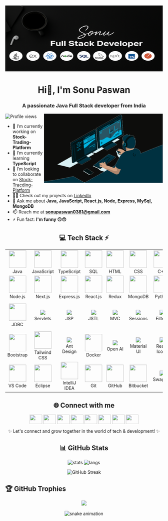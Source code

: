 <p align="center">
  <img src="https://github.com/SonuKumarPaswan/SonuKumarPaswan/blob/main/Banner.png?raw=true" alt="DSA Banner" width="100%" height="210">
</p>

<h1 align="center">Hi👋, I'm Sonu Paswan</h1>
<h3 align="center">A passionate Java Full Stack developer from India</h3>

<img alt="Coding" align="right" width="380" height="220" src="https://raw.githubusercontent.com/SonuKumarPaswan/SonuKumarPaswan/main/Coder.gif" />

<p align="left"> 
  <img src="https://komarev.com/ghpvc/?username=sonukumarpaswan&label=Profile%20views&color=0e75b6&style=flat" alt="Profile views" /> 
</p>

- 🔭 I’m currently working on **Stock-Trading-Platform**  
- 🌱 I’m currently learning **TypeScript**  
- 👯 I’m looking to collaborate on [Stock-Tracding-Platform](https://github.com/SonuKumarPaswan/stock-trading-platform)  
- 👨‍💻 Check out my projects on [LinkedIn](https://www.linkedin.com/in/sonukumarpaswan/)  
- 💬 Ask me about **Java, JavaScript, React.js, Node, Express, MySql, MongoDB**  
- 📫 Reach me at **sonupaswan0381@gmail.com**  
- ⚡ Fun fact: **I'm funny 😒🙃**  


<div align="center">
  
## 💻 Tech Stack ⚡  

<table align="center">
  <tr>
  <td align="center" width="90"><img src="https://skillicons.dev/icons?i=java" width="55" height="55" /><br>Java</td>
  <td align="center" width="90"><img src="https://skillicons.dev/icons?i=js" width="55" height="55" /><br>JavaScript</td>
  <td align="center" width="90"><img src="https://skillicons.dev/icons?i=ts" width="55" height="55" /><br>TypeScript</td>
  <td align="center" width="90"><img src="https://skillicons.dev/icons?i=mysql" width="55" height="55" /><br>SQL</td>
  <td align="center" width="90"><img src="https://skillicons.dev/icons?i=html" width="55" height="55" /><br>HTML</td>
  <td align="center" width="90"><img src="https://skillicons.dev/icons?i=css" width="55" height="55" /><br>CSS</td>
  <td align="center" width="90"><img src="https://skillicons.dev/icons?i=cpp" width="55" height="55" /><br>C++</td>
  <td align="center" width="90"><img src="https://skillicons.dev/icons?i=c" width="55" height="55" /><br>C</td>
  <td align="center" width="90"><img src="https://skillicons.dev/icons?i=mongodb" width="55" height="55" /><br>MongoDB</td>
  <td align="center" width="90"><img src="https://skillicons.dev/icons?i=mysql" width="55" height="55" /><br>MySQL</td>
</tr>
<tr>
  <td align="center" width="90"><img src="https://skillicons.dev/icons?i=nodejs" width="55" height="55" /><br>Node.js</td>
  <td align="center" width="90"><img src="https://skillicons.dev/icons?i=nextjs" width="55" height="55" /><br>Next.js</td>
  <td align="center" width="90"><img src="https://skillicons.dev/icons?i=express" width="55" height="55" /><br>Express.js</td>
  <td align="center" width="90"><img src="https://skillicons.dev/icons?i=react" width="55" height="55" /><br>React.js</td>
  <td align="center" width="90"><img src="https://skillicons.dev/icons?i=redux" width="55" height="55" /><br>Redux</td>
  <td align="center" width="90"><img src="https://skillicons.dev/icons?i=mongodb" width="55" height="55" /><br>MongoDB</td>
   <td align="center" width="90"><img src="https://skillicons.dev/icons?i=python" width="55" height="55" /><br>Python</td>
  <td align="center" width="90"><img src="https://img.shields.io/badge/EJS-yellow?style=for-the-badge&logo=ejs&logoColor=black" height="40" /><br>EJS</td>
  <td align="center" width="90"><img src="https://img.shields.io/badge/JWT-black?style=for-the-badge&logo=jsonwebtokens&logoColor=white" height="40" /><br>JWT</td>
  <td align="center" width="90"><img src="https://img.shields.io/badge/Password-darkblue?style=for-the-badge&logo=keepassxc&logoColor=white" height="40" /><br>Password</td>
</tr>
<tr>
  <td align="center" width="90"><img src="https://skillicons.dev/icons?i=java" width="55" height="55" /><br>JDBC</td>
  <td align="center" width="90"><img src="https://img.shields.io/badge/Servlets-orange?style=for-the-badge" height="40" /><br>Servlets</td>
  <td align="center" width="90"><img src="https://img.shields.io/badge/JSP-blue?style=for-the-badge" height="40" /><br>JSP</td>
  <td align="center" width="90"><img src="https://img.shields.io/badge/JSTL-green?style=for-the-badge" height="40" /><br>JSTL</td>
  <td align="center" width="90"><img src="https://img.shields.io/badge/MVC-Architecture-red?style=for-the-badge" height="40" /><br>MVC</td>
  <td align="center" width="90"><img src="https://img.shields.io/badge/Session-Cookies-brown?style=for-the-badge" height="40" /><br>Sessions</td>
  <td align="center" width="90"><img src="https://img.shields.io/badge/Filters-Listeners-purple?style=for-the-badge" height="40" /><br>Filters</td>
  <td align="center" width="90"><img src="https://skillicons.dev/icons?i=spring" width="55" height="55" /><br>Spring Core</td>
  <td align="center" width="90"><img src="https://img.shields.io/badge/SpringBoot-green?style=for-the-badge&logo=springboot&logoColor=white" height="40" /><br>Spring Boot</td>
  <td align="center" width="90"><img src="https://img.shields.io/badge/Hibernate-blueviolet?style=for-the-badge&logo=hibernate&logoColor=white" height="40" /><br>Hibernate</td>
 </tr>
 <tr>
  <td align="center" width="90"><img src="https://skillicons.dev/icons?i=bootstrap" width="55" height="55" /><br>Bootstrap</td>
  <td align="center" width="90"><img src="https://skillicons.dev/icons?i=tailwind" width="55" height="55" /><br>Tailwind CSS</td>
  <td align="center" width="90"><img src="https://img.shields.io/badge/AntDesign-1890FF?style=for-the-badge&logo=antdesign&logoColor=white" height="40" /><br>Ant Design</td>
  <td align="center" width="90"><img src="https://skillicons.dev/icons?i=docker" width="55" height="55" /><br>Docker</td>
  <td align="center" width="90"><img src="https://img.shields.io/badge/OpenAI-412991?style=for-the-badge&logo=openai&logoColor=white" height="40" /><br>Open AI</td>
  <td align="center" width="90"><img src="https://img.shields.io/badge/MaterialUI-0081CB?style=for-the-badge&logo=mui&logoColor=white" height="40" /><br>Material UI</td>
  <td align="center" width="90"><img src="https://img.shields.io/badge/ReactIcons-61DAFB?style=for-the-badge&logo=react&logoColor=black" height="40" /><br>React Icons</td>
  <td align="center" width="90"><img src="https://img.shields.io/badge/ReactToastify-FF6B6B?style=for-the-badge&logo=react&logoColor=white" height="40" /><br>Toastify</td>
  <td align="center" width="90"><img src="https://skillicons.dev/icons?i=postman" width="55" height="55" /><br>Postman</td>
  <td align="center" width="90"><img src="https://img.shields.io/badge/Hopscotch-FE7A16?style=for-the-badge&logoColor=white" height="40" /><br>Hopscotch</td>
</tr>
<tr>
  <td align="center" width="90"><img src="https://skillicons.dev/icons?i=vscode" width="55" height="55" /><br>VS Code</td>
  <td align="center" width="90"><img src="https://skillicons.dev/icons?i=eclipse" width="55" height="55" /><br>Eclipse</td>
  <td align="center" width="90"><img src="https://skillicons.dev/icons?i=idea" width="55" height="55" /><br>IntelliJ IDEA</td>
  <td align="center" width="90"><img src="https://skillicons.dev/icons?i=git" width="55" height="55" /><br>Git</td>
  <td align="center" width="90"><img src="https://skillicons.dev/icons?i=github" width="55" height="55" /><br>GitHub</td>
  <td align="center" width="90"><img src="https://skillicons.dev/icons?i=bitbucket" width="55" height="55" /><br>Bitbucket</td>
  <td align="center" width="90"><img src="https://img.shields.io/badge/Swagger-85EA2D?style=for-the-badge&logo=swagger&logoColor=black" height="40" /><br>Swagger</td>
  <td align="center" width="90"><img src="https://img.shields.io/badge/Maven-C71A36?style=for-the-badge&logo=apachemaven&logoColor=white" height="40" /><br>Maven</td>
</tr>

</table>

</div>

<div align="center">

## 🌐 Connect with me  

<p align="center">
<a href="https://twitter.com/sonukumarpaswa" target="blank"><img align="center" src="https://raw.githubusercontent.com/rahuldkjain/github-profile-readme-generator/master/src/images/icons/Social/twitter.svg" height="30" width="40" /></a>
<a href="https://www.facebook.com/profile.php?id=100049509727868" target="blank"><img align="center" src="https://raw.githubusercontent.com/rahuldkjain/github-profile-readme-generator/master/src/images/icons/Social/facebook.svg" height="30" width="40" /></a>
<a href="https://www.instagram.com/er.sonu__0578/" target="blank"><img align="center" src="https://raw.githubusercontent.com/rahuldkjain/github-profile-readme-generator/master/src/images/icons/Social/instagram.svg" height="30" width="40" /></a>
<a href="https://www.codechef.com/users/zsonukumar0578" target="blank"><img align="center" src="https://cdn.jsdelivr.net/npm/simple-icons@3.1.0/icons/codechef.svg" height="30" width="40" /></a>
<a href="https://www.hackerrank.com/zsonukumar0578" target="blank"><img align="center" src="https://raw.githubusercontent.com/rahuldkjain/github-profile-readme-generator/master/src/images/icons/Social/hackerrank.svg" height="30" width="40" /></a>
<a href="https://leetcode.com/u/zsonukumar0578/" target="blank"><img align="center" src="https://raw.githubusercontent.com/rahuldkjain/github-profile-readme-generator/master/src/images/icons/Social/leet-code.svg" height="30" width="40" /></a>
<a href="https://www.hackerearth.com/@zsonukumar0578" target="blank"><img align="center" src="https://raw.githubusercontent.com/rahuldkjain/github-profile-readme-generator/master/src/images/icons/Social/hackerearth.svg" height="30" width="40" /></a>
<a href="https://www.geeksforgeeks.org/user/zsonukumar1nt/" target="blank"><img align="center" src="https://raw.githubusercontent.com/rahuldkjain/github-profile-readme-generator/master/src/images/icons/Social/geeks-for-geeks.svg" height="30" width="40" /></a>
</p>

✨ Let's connect and grow together in the world of tech & development! ✨  

</div>


<div align="center">

## 📊 GitHub Stats  

<p align="center">
  <img src="https://github-readme-stats.vercel.app/api?username=sonukumarpaswan&show_icons=true&theme=tokyonight" alt="stats" height="160"/>
  <img src="https://github-readme-stats.vercel.app/api/top-langs?username=sonukumarpaswan&show_icons=true&layout=compact&theme=tokyonight" alt="langs" height="160"/>
</p>

<p align="center">
  <img src="https://streak-stats.demolab.com?user=sonukumarpaswan&theme=tokyonight&hide_border=false" alt="GitHub Streak" height="160"/>
</p>

</div>

## 🏆 GitHub Trophies
<p align="center">
  <img src="https://github-profile-trophy.vercel.app/?username=sonukumarpaswan&theme=radical&no-frame=false&no-bg=false&margin-w=15&margin-h=15"/>
</p>

<p align="center">
  <img src="https://github.com/SonuKumarPaswan/SonuKumarPaswan/blob/main/.github/workflows/snake.yml" alt="snake animation"/>
</p>

